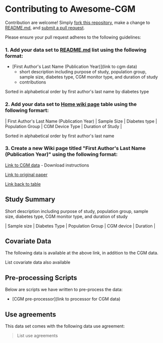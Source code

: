 # Contributing to Awesome-CGM

Contribution are welcome! Simply [fork this repository](https://help.github.com/articles/fork-a-repo/), make a change to [README.md](https://github.com/irinagain/Awesome-CGM/blob/master/README.md), and [submit a pull request](https://help.github.com/articles/creating-a-pull-request/).

Please ensure your pull request adheres to the following guidelines:

### 1. Add your data set to [README.md](https://github.com/irinagain/Awesome-CGM/blob/master/README.md) list using the following format:  
* [First Author's Last Name (Publication Year)](link to cgm data) 
  * short description including purpose of study, population group, sample size, diabetes type, CGM monitor type, and duration of study
  * contributions
  
Sorted in alphabetical order by first author's last name by diabetes type

### 2. Add your data set to [Home wiki page](https://github.com/irinagain/Awesome-CGM/wiki) table using the following formart:
| First Author's Last Name (Publication Year) | Sample Size | Diabetes type | Population Group | CGM Device Type | Duration of Study |

Sorted in alphabetical order by first author's last name

### 3. Create a new Wiki page titled "First Author's Last Name (Publication Year)" using the following format:

[Link to CGM data](link) - Download instructions

[Link to original paper](link)

[Link back to table](https://github.com/irinagain/Awesome-CGM/wiki)

## Study Summary

Short description including purpose of study, population group, sample size, diabetes type, CGM monitor type, and duration of study  

| Sample size | Diabetes Type | Population Group | CGM device | Duration |


## Covariate Data

The following data is available at the above link, in addition to the CGM data.

List covariate data also available

## Pre-processing Scripts
Below are scripts we have written to pre-process the data:
- [CGM pre-processor](link to processor for CGM data) 



## Use agreements 
This data set comes with the following data use agreement:  

> List use agreements

